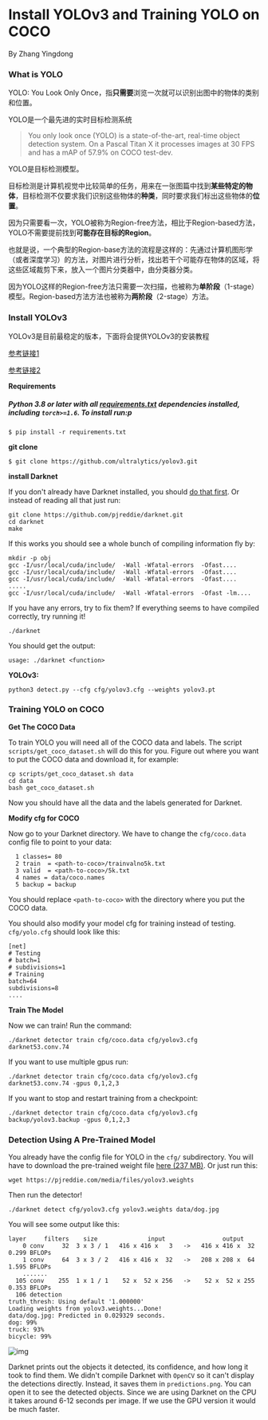 # Install YOLOv3 and Training YOLO on COCO
By Zhang Yingdong

### What is YOLO

YOLO: You Look Only Once，指**只需要**浏览一次就可以识别出图中的物体的类别和位置。

YOLO是一个最先进的实时目标检测系统

> You only look once (YOLO) is a state-of-the-art, real-time object detection system. On a Pascal Titan X it processes images at 30 FPS and has a mAP of 57.9% on COCO test-dev.

YOLO是目标检测模型。

目标检测是计算机视觉中比较简单的任务，用来在一张图篇中找到**某些特定的物体**，目标检测不仅要求我们识别这些物体的**种类**，同时要求我们标出这些物体的**位置**。

因为只需要看一次，YOLO被称为Region-free方法，相比于Region-based方法，YOLO不需要提前找到**可能存在目标的Region**。

也就是说，一个典型的Region-base方法的流程是这样的：先通过计算机图形学（或者深度学习）的方法，对图片进行分析，找出若干个可能存在物体的区域，将这些区域裁剪下来，放入一个图片分类器中，由分类器分类。

因为YOLO这样的Region-free方法只需要一次扫描，也被称为**单阶段**（1-stage）模型。Region-based方法方法也被称为**两阶段**（2-stage）方法。

### Install YOLOv3

YOLOv3是目前最稳定的版本，下面将会提供YOLOv3的安装教程

[参考链接1](https://github.com/ultralytics/yolov3)

[参考链接2](https://pjreddie.com/darknet/yolo/?spm=a2c6h.12873639.0.0.34c2548etHwKg6)

**Requirements**

##### **Python 3.8 or later** with all [requirements.txt](https://github.com/ultralytics/yolov3/blob/master/requirements.txt) dependencies installed, including `torch>=1.6`. To install run:p

```
$ pip install -r requirements.txt
```

**git clone**

```
$ git clone https://github.com/ultralytics/yolov3.git
```

**install Darknet**

If you don't already have Darknet installed, you should [do that first](https://pjreddie.com/darknet/install/). Or instead of reading all that just run:

```
git clone https://github.com/pjreddie/darknet.git
cd darknet
make
```

If this works you should see a whole bunch of compiling information fly by:

```
mkdir -p obj
gcc -I/usr/local/cuda/include/  -Wall -Wfatal-errors  -Ofast....
gcc -I/usr/local/cuda/include/  -Wall -Wfatal-errors  -Ofast....
gcc -I/usr/local/cuda/include/  -Wall -Wfatal-errors  -Ofast....
.....
gcc -I/usr/local/cuda/include/  -Wall -Wfatal-errors  -Ofast -lm....
```

If you have any errors, try to fix them? If everything seems to have compiled correctly, try running it!

```
./darknet
```

You should get the output:

```
usage: ./darknet <function>
```

**YOLOv3:**

`python3 detect.py --cfg cfg/yolov3.cfg --weights yolov3.pt`

### Training YOLO on COCO

**Get The COCO Data**

To train YOLO you will need all of the COCO data and labels. The script `scripts/get_coco_dataset.sh` will do this for you. Figure out where you want to put the COCO data and download it, for example:

```
cp scripts/get_coco_dataset.sh data
cd data
bash get_coco_dataset.sh
```

Now you should have all the data and the labels generated for Darknet.

**Modify cfg for COCO**

Now go to your Darknet directory. We have to change the `cfg/coco.data` config file to point to your data:

```
  1 classes= 80
  2 train  = <path-to-coco>/trainvalno5k.txt
  3 valid  = <path-to-coco>/5k.txt
  4 names = data/coco.names
  5 backup = backup
```

You should replace `<path-to-coco>` with the directory where you put the COCO data.

You should also modify your model cfg for training instead of testing. `cfg/yolo.cfg` should look like this:

```
[net]
# Testing
# batch=1
# subdivisions=1
# Training
batch=64
subdivisions=8
....
```

**Train The Model**

Now we can train! Run the command:

```
./darknet detector train cfg/coco.data cfg/yolov3.cfg darknet53.conv.74
```

If you want to use multiple gpus run:

```
./darknet detector train cfg/coco.data cfg/yolov3.cfg darknet53.conv.74 -gpus 0,1,2,3
```

If you want to stop and restart training from a checkpoint:

```
./darknet detector train cfg/coco.data cfg/yolov3.cfg backup/yolov3.backup -gpus 0,1,2,3
```

### Detection Using A Pre-Trained Model

You already have the config file for YOLO in the `cfg/` subdirectory. You will have to download the pre-trained weight file [here (237 MB)](https://pjreddie.com/media/files/yolov3.weights). Or just run this:

```
wget https://pjreddie.com/media/files/yolov3.weights
```

Then run the detector!

```
./darknet detect cfg/yolov3.cfg yolov3.weights data/dog.jpg
```

You will see some output like this:

```
layer     filters    size              input                output
    0 conv     32  3 x 3 / 1   416 x 416 x   3   ->   416 x 416 x  32  0.299 BFLOPs
    1 conv     64  3 x 3 / 2   416 x 416 x  32   ->   208 x 208 x  64  1.595 BFLOPs
    .......
  105 conv    255  1 x 1 / 1    52 x  52 x 256   ->    52 x  52 x 255  0.353 BFLOPs
  106 detection
truth_thresh: Using default '1.000000'
Loading weights from yolov3.weights...Done!
data/dog.jpg: Predicted in 0.029329 seconds.
dog: 99%
truck: 93%
bicycle: 99%
```

![img](https://pjreddie.com/media/image/Screen_Shot_2018-03-24_at_10.48.42_PM.png)

Darknet prints out the objects it detected, its confidence, and how long it took to find them. We didn't compile Darknet with `OpenCV` so it can't display the detections directly. Instead, it saves them in `predictions.png`. You can open it to see the detected objects. Since we are using Darknet on the CPU it takes around 6-12 seconds per image. If we use the GPU version it would be much faster.
